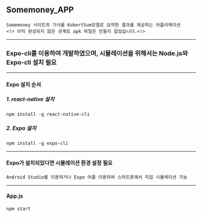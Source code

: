 ## Somemoney_APP
```
Somemoney 사이트의 기사를 KobertSum모델로 요약한 결과를 제공하는 어플리케이션
<!> 아직 완성되지 않은 관계로 apk 파일은 만들지 않았습니다.<!>
```

<hr>

### Expo-cli를 이용하여 개발하였으며, 시뮬레이션을 위해서는 Node.js와 Expo-cli 설치 필요

<hr>

#### Expo 설치 순서

##### 1. react-native 설치
```
npm install -g react-native-cli
```

##### 2. Expo 설치
```
npm install -g expo-cli
```

<hr>

#### Expo가 설치되었다면 시뮬레이션 환경 설정 필요
```
Android Studio를 이용하거나 Expo 어플 이용하여 스마트폰에서 직접 시뮬레이션 가능
```

<hr>

#### App.js
```
npm start
```
  
